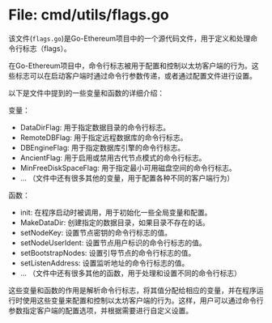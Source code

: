 # File: cmd/utils/flags.go

该文件(`flags.go`)是Go-Ethereum项目中的一个源代码文件，用于定义和处理命令行标志（flags）。

在Go-Ethereum项目中，命令行标志被用于配置和控制以太坊客户端的行为。这些标志可以在启动客户端时通过命令行参数传递，或者通过配置文件进行设置。

以下是文件中提到的一些变量和函数的详细介绍：

变量：
- DataDirFlag: 用于指定数据目录的命令行标志。
- RemoteDBFlag: 用于指定远程数据库的命令行标志。
- DBEngineFlag: 用于指定数据库引擎的命令行标志。
- AncientFlag: 用于启用或禁用古代节点模式的命令行标志。
- MinFreeDiskSpaceFlag: 用于指定最小可用磁盘空间的命令行标志。
- ...
（文件中还有很多其他的变量，用于配置各种不同的客户端行为）

函数：
- init: 在程序启动时被调用，用于初始化一些全局变量和配置。
- MakeDataDir: 创建指定的数据目录，如果目录不存在的话。
- setNodeKey: 设置节点密钥的命令行标志的值。
- setNodeUserIdent: 设置节点用户标识的命令行标志的值。
- setBootstrapNodes: 设置引导节点的命令行标志的值。
- setListenAddress: 设置监听地址的命令行标志的值。
- ...
（文件中还有很多其他的函数，用于处理和设置不同的命令行标志）

这些变量和函数的作用是解析命令行标志，将其值分配给相应的变量，并在程序运行时使用这些变量来配置和控制以太坊客户端的行为。这样，用户可以通过命令行参数指定客户端的配置选项，并根据需要进行自定义设置。


